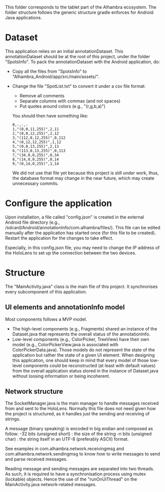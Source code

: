 This folder corresponds to the tablet part of the Alhambra ecosystem. The folder structure follows the generic structure gradle enforces for Android Java applications. 

# Dataset
This application relies on an initial annotationDataset. This annotationDataset should be at the root of this project, under the folder "SpotsInfo". To pack the annotationDataset with the Android application, do:
- Copy all the files from "SpotsInfo" to "Alhambra_Android/app/src/main/assets/". 
- Change the file "SpotList.txt" to convert it under a csv file format:
    - Remove all comments
    - Separate columns with commas (and not spaces)
    - Put quotes around colors (e.g., "(r,g,b,a)")

    You should then have something like:
    ```
    0,-,-,-
    1,"(0,0,11,255)",2,11
    2,"(0,0,12,255)",2,12
    3,"(112,0,12,255)",0,112
    4,"(0,12,12,255)",1,12
    5,"(0,0,13,255)",2,13
    6,"(113,0,13,255)",0,113
    7,"(34,0,0,255)",0,34
    8,"(14,0,0,255)",0,14
    9,"(0,14,0,255)",1,14
    ```

    We did not use that file yet because this project is still under work, thus, the database format may change in the near future, which may create unnecessary commits.

# Configure the application
Upon installation, a file called "config.json" is created in the external Android file directory (e.g., /sdcard/Android/annotationInfo/com.alhambra/files/).
This file can be edited manually after the application has started once (for this file to be created). Restart the application for the changes to take effect.

Especially, in this config.json file, you may need to change the IP address of the HoloLens to set up the connection between the two devices.

# Structure
The "MainActivity.java" class is the main file of this project. It synchronises every subcomponent of this application.

## UI elements and annotationInfo model
Most components follows a MVP model. 

- The high-level components (e.g., Fragments) shared an instance of the Dataset.java that represents the overall status of the annotationInfo.
- Low-level components (e.g., ColorPicker, TreeView) have their own model (e.g., ColorPickerView.java is associated with ColorPickerData.java). Those models do not represent the state of the application but rather the state of a given UI element. When designing this application, one should keep in mind that every model of those low-level components could be reconstructed (at least with default values) from the overall application status stored in the instance of Dataset.java without loosing information or being incoherent.

## Network structure
The SocketManager.java is the main manager to handle messages received from and sent to the HoloLens. Normally this file does not need given how the project is structured, as it handles just the sending and receiving of strings.

A message (binary speaking) is encoded in big endian and composed as follow:
-32 bits (unsigned short) : the size of the string
-n bits (unsigned char) : the string itself in an UTF-8 (preferably ASCII) format.

See examples in com.alhambra.network.receivingmsg and com.alhambra.network.sendingmsg to know how to write messages to send and parse received messages.

Reading message and sending messages are separated into two threads. As such, it is required to have a synchronisation process using mutex (lockable) objects. Hence the use of the "runOnUiThread" on the MainActivity.java network-related messages.